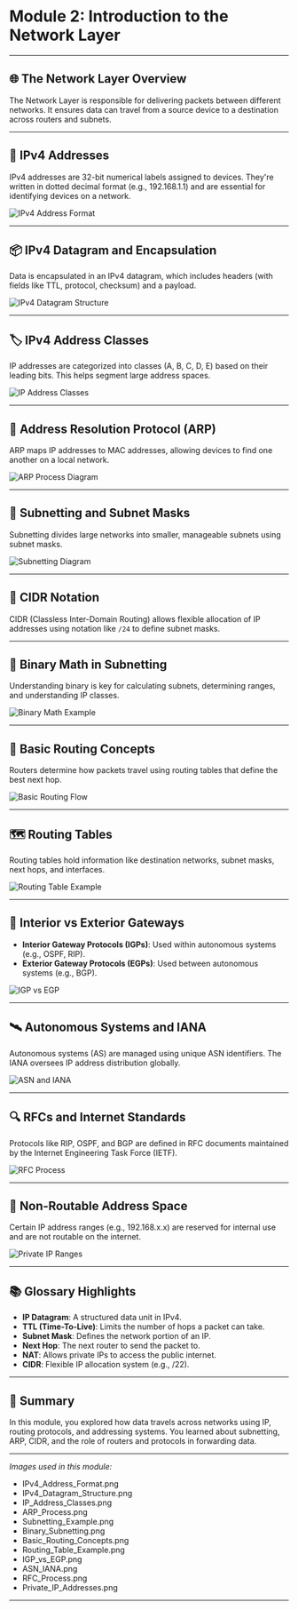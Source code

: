 # Module 2: Introduction to the Network Layer

---

## 🌐 The Network Layer Overview

The Network Layer is responsible for delivering packets between different networks. It ensures data can travel from a source device to a destination across routers and subnets.

---

## 📍 IPv4 Addresses

IPv4 addresses are 32-bit numerical labels assigned to devices. They're written in dotted decimal format (e.g., 192.168.1.1) and are essential for identifying devices on a network.

![IPv4 Address Format](images/IPv4_Address_Format.png)

---

## 📦 IPv4 Datagram and Encapsulation

Data is encapsulated in an IPv4 datagram, which includes headers (with fields like TTL, protocol, checksum) and a payload.

![IPv4 Datagram Structure](images/IPv4_Datagram_Structure.png)

---

## 🏷️ IPv4 Address Classes

IP addresses are categorized into classes (A, B, C, D, E) based on their leading bits. This helps segment large address spaces.

![IP Address Classes](images/IP_Address_Classes.png)

---

## 🔁 Address Resolution Protocol (ARP)

ARP maps IP addresses to MAC addresses, allowing devices to find one another on a local network.

![ARP Process Diagram](images/ARP_Process.png)

---

## 🔢 Subnetting and Subnet Masks

Subnetting divides large networks into smaller, manageable subnets using subnet masks.

![Subnetting Diagram](images/Subnetting_Example.png)

---

## 📐 CIDR Notation

CIDR (Classless Inter-Domain Routing) allows flexible allocation of IP addresses using notation like `/24` to define subnet masks.

---

## 🔣 Binary Math in Subnetting

Understanding binary is key for calculating subnets, determining ranges, and understanding IP classes.

![Binary Math Example](images/Binary_Subnetting.png)

---

## 🚦 Basic Routing Concepts

Routers determine how packets travel using routing tables that define the best next hop.

![Basic Routing Flow](images/Basic_Routing_Concepts.png)

---

## 🗺️ Routing Tables

Routing tables hold information like destination networks, subnet masks, next hops, and interfaces.

![Routing Table Example](images/Routing_Table_Example.png)

---

## 🔄 Interior vs Exterior Gateways

- **Interior Gateway Protocols (IGPs)**: Used within autonomous systems (e.g., OSPF, RIP).
- **Exterior Gateway Protocols (EGPs)**: Used between autonomous systems (e.g., BGP).

![IGP vs EGP](images/IGP_vs_EGP.png)

---

## 🛰️ Autonomous Systems and IANA

Autonomous systems (AS) are managed using unique ASN identifiers. The IANA oversees IP address distribution globally.

![ASN and IANA](images/ASN_IANA.png)

---

## 🔍 RFCs and Internet Standards

Protocols like RIP, OSPF, and BGP are defined in RFC documents maintained by the Internet Engineering Task Force (IETF).

![RFC Process](images/RFC_Process.png)

---

## 🚫 Non-Routable Address Space

Certain IP address ranges (e.g., 192.168.x.x) are reserved for internal use and are not routable on the internet.

![Private IP Ranges](images/Private_IP_Addresses.png)

---

## 📚 Glossary Highlights

- **IP Datagram**: A structured data unit in IPv4.
- **TTL (Time-To-Live)**: Limits the number of hops a packet can take.
- **Subnet Mask**: Defines the network portion of an IP.
- **Next Hop**: The next router to send the packet to.
- **NAT**: Allows private IPs to access the public internet.
- **CIDR**: Flexible IP allocation system (e.g., /22).

---

## 📘 Summary

In this module, you explored how data travels across networks using IP, routing protocols, and addressing systems. You learned about subnetting, ARP, CIDR, and the role of routers and protocols in forwarding data.

---

*Images used in this module:*

- IPv4_Address_Format.png  
- IPv4_Datagram_Structure.png  
- IP_Address_Classes.png  
- ARP_Process.png  
- Subnetting_Example.png  
- Binary_Subnetting.png  
- Basic_Routing_Concepts.png  
- Routing_Table_Example.png  
- IGP_vs_EGP.png  
- ASN_IANA.png  
- RFC_Process.png  
- Private_IP_Addresses.png

---
